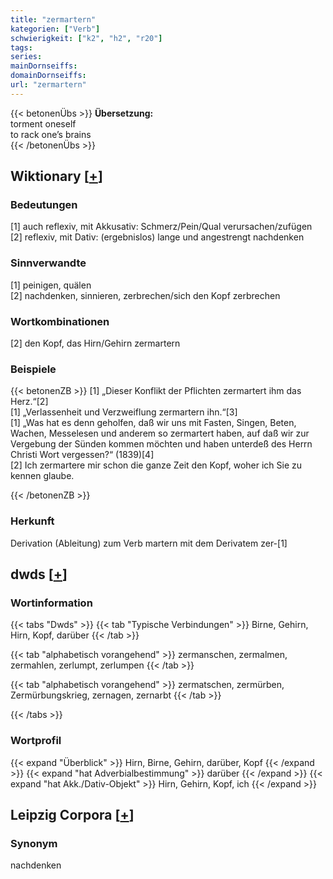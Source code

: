 ```yaml
---
title: "zermartern"
kategorien: ["Verb"]
schwierigkeit: ["k2", "h2", "r20"]
tags:
series:
mainDornseiffs:
domainDornseiffs:
url: "zermartern"
---
```


{{< betonenÜbs >}}
**Übersetzung:**  
torment  oneself  
to rack one’s brains  
{{< /betonenÜbs >}}

## Wiktionary [[+](https://de.wiktionary.org/wiki/zermartern)]

### Bedeutungen
[1] auch reflexiv, mit Akkusativ: Schmerz/Pein/Qual verursachen/zufügen  
[2] reflexiv, mit Dativ: (ergebnislos) lange und angestrengt nachdenken  

### Sinnverwandte
[1] peinigen, quälen  
[2] nachdenken, sinnieren, zerbrechen/sich den Kopf zerbrechen  

### Wortkombinationen
[2] den Kopf, das Hirn/Gehirn zermartern  

### Beispiele
{{< betonenZB >}}
[1] „Dieser Konflikt der Pflichten zermartert ihm das Herz.“[2]  
[1] „Verlassenheit und Verzweiflung zermartern ihn.“[3]  
[1] „Was hat es denn geholfen, daß wir uns mit Fasten, Singen, Beten, Wachen, Messelesen und anderem so zermartert haben, auf daß wir zur Vergebung der Sünden kommen möchten und haben unterdeß des Herrn Christi Wort vergessen?“ (1839)[4]  
[2] Ich zermartere mir schon die ganze Zeit den Kopf, woher ich Sie zu kennen glaube.  

{{< /betonenZB >}}
### Herkunft
Derivation (Ableitung) zum Verb martern mit dem Derivatem zer-[1]  



## dwds [[+](https://www.dwds.de/wb/zermartern)]

### Wortinformation
{{< tabs "Dwds" >}}
{{< tab "Typische Verbindungen" >}}
Birne, Gehirn, Hirn, Kopf, darüber
{{< /tab >}}

{{< tab "alphabetisch vorangehend" >}}
zermanschen, zermalmen, zermahlen, zerlumpt, zerlumpen
{{< /tab >}}

{{< tab "alphabetisch vorangehend" >}}
zermatschen, zermürben, Zermürbungskrieg, zernagen, zernarbt
{{< /tab >}}

{{< /tabs >}}

### Wortprofil
{{< expand "Überblick" >}} Hirn, Birne, Gehirn, darüber, Kopf {{< /expand >}}
{{< expand "hat Adverbialbestimmung" >}} darüber {{< /expand >}}
{{< expand "hat Akk./Dativ-Objekt" >}} Hirn, Gehirn, Kopf, ich {{< /expand >}}

## Leipzig Corpora [[+](https://corpora.uni-leipzig.de/en/res?word=zermartern&corpusId=deu_newscrawl-public_2018)]


### Synonym
nachdenken

